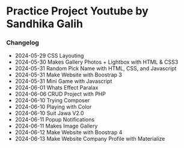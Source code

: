 # Practice Project Youtube by Sandhika Galih

### Changelog
- 2024-05-29 CSS Layouting
- 2024-05-30 Makes Gallery Photos + Lightbox with HTML & CSS3
- 2024-05-31 Random Pick Name with HTML, CSS, and Javascript
- 2024-05-31 Make Website with Boostrap 3
- 2024-05-31 Mini Game with Javascript
- 2024-06-01 Whats Effect Paralax
- 2024-06-06 CRUD Project with PHP
- 2024-06-10 Trying Composer
- 2024-06-10 Playing with Color
- 2024-06-10 Suit Jawa V2.0
- 2024-06-11 Popup Notifications
- 2024-06-11 Makes Image Gallery
- 2024-06-12 Make Website with Boostrap 4
- 2024-06-13 Make Website Company Profile with Materialize